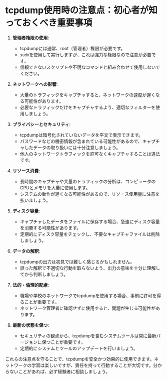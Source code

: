 # tcpdump使用時の注意点：初心者が知っておくべき重要事項

1. **管理者権限の使用**: 
   - tcpdumpには通常、root（管理者）権限が必要です。
   - `sudo`を使用して実行しますが、これは強力な権限なので注意が必要です。
   - 信頼できないスクリプトや不明なコマンドと組み合わせて使用しないでください。

2. **ネットワークへの影響**:
   - 大量のトラフィックをキャプチャすると、ネットワークの速度が遅くなる可能性があります。
   - 必要なトラフィックだけをキャプチャするよう、適切なフィルターを使用しましょう。

3. **プライバシーとセキュリティ**:
   - tcpdumpは暗号化されていないデータを平文で表示できます。
   - パスワードなどの機密情報が含まれている可能性があるので、キャプチャしたデータの取り扱いには十分注意しましょう。
   - 他人のネットワークトラフィックを許可なくキャプチャすることは違法です。

4. **リソース消費**:
   - 長時間のキャプチャや大量のトラフィックの分析は、コンピュータのCPUとメモリを大量に使用します。
   - システムの動作が遅くなる可能性があるので、リソース使用量に注意を払いましょう。

5. **ディスク容量**:
   - キャプチャしたデータをファイルに保存する場合、急速にディスク容量を消費する可能性があります。
   - 定期的にディスク容量をチェックし、不要なキャプチャファイルは削除しましょう。

6. **データの解釈**:
   - tcpdumpの出力は初見では難しく感じるかもしれません。
   - 誤った解釈で不適切な行動を取らないよう、出力の意味を十分に理解してから判断しましょう。

7. **法的・倫理的配慮**:
   - 職場や学校のネットワークでtcpdumpを使用する場合、事前に許可を得ることが重要です。
   - ネットワーク管理者に確認せずに使用すると、問題が生じる可能性があります。

8. **最新の状態を保つ**:
   - セキュリティの観点から、tcpdumpを含むシステムツールは常に最新バージョンに保つことが重要です。
   - 定期的にシステムとツールのアップデートを行いましょう。

これらの注意点を守ることで、tcpdumpを安全かつ効果的に使用できます。ネットワークの学習は楽しいですが、責任を持って行動することが大切です。分からないことがあれば、必ず経験者に相談しましょう。
